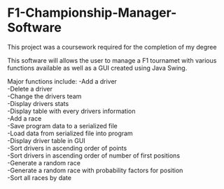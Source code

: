# F1-Championship-Manager-Software
This project was a coursework required for the completion of my degree

This software will allows the user to manage a F1 tournamet with various functions available as well as a GUI created using Java Swing.

Major functions include:
-Add a driver  <br />
-Delete a driver  <br />
-Change the drivers team  <br />
-Display drivers stats  <br />
-Display table with every drivers information  <br />
-Add a race  <br />
-Save program data to a serialized file  <br />
-Load data from serialized file into program  <br />
-Display driver table in GUI  <br />
-Sort drivers in ascending order of points  <br />
-Sort drivers in ascending order of number of first positions  <br />
-Generate a random race  <br />
-Generate a random race with probability factors for position  <br />
-Sort all races by date  <br />
